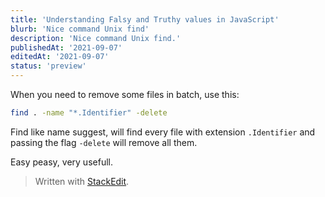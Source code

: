 ```yaml
---
title: 'Understanding Falsy and Truthy values in JavaScript'
blurb: 'Nice command Unix find'
description: 'Nice command Unix find.'
publishedAt: '2021-09-07'
editedAt: '2021-09-07'
status: 'preview'
---
```



When you need to remove some files in batch, use this:

```bash
find . -name "*.Identifier" -delete
```

Find like name suggest, will find every file with extension `.Identifier`  and passing the flag `-delete` will remove all them.

Easy peasy, very usefull.

> Written with [StackEdit](https://stackedit.io/).
<!--stackedit_data:
eyJoaXN0b3J5IjpbLTU0MjM4MDE4MCw5MTc3Mzg1ODIsLTcyMj
U4OTM3M119
-->